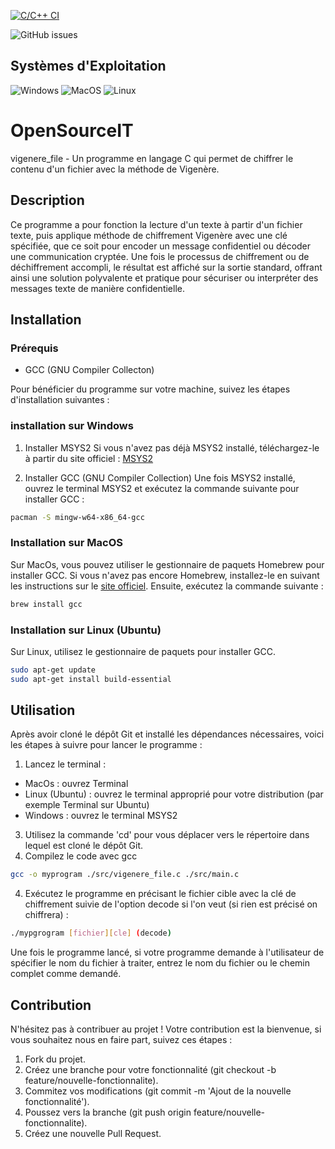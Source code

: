 [![C/C++ CI](https://github.com/Lucass307/OpenSourceIT/actions/workflows/c.yml/badge.svg)](https://github.com/Lucass307/OpenSourceIT/actions/workflows/c.yml)

![GitHub issues](https://img.shields.io/github/issues/Lucass307/OpenSourceIT)

## Systèmes d'Exploitation

![Windows](https://img.shields.io/badge/Windows-Supported-brightgreen)
![MacOS](https://img.shields.io/badge/MacOS-Supported-brightgreen)
![Linux](https://img.shields.io/badge/Linux-Supported-brightgreen)

# OpenSourceIT

vigenere_file - Un programme en langage C qui permet de chiffrer le contenu d'un fichier avec la méthode de Vigenère.

## Description

Ce programme a pour fonction la lecture d'un texte à partir d'un fichier texte, puis applique méthode de chiffrement Vigenère avec une clé spécifiée, que ce soit pour encoder un message confidentiel ou décoder une communication cryptée. Une fois le processus de chiffrement ou de déchiffrement accompli, le résultat est affiché sur la sortie standard, offrant ainsi une solution polyvalente et pratique pour sécuriser ou interpréter des messages texte de manière confidentielle.

## Installation 

### Prérequis
* GCC (GNU Compiler Collecton)

Pour bénéficier du programme sur votre machine, suivez les étapes d'installation suivantes :

### installation sur Windows
1. Installer MSYS2
Si vous n'avez pas déjà MSYS2 installé, téléchargez-le à partir du site officiel : [MSYS2](https://www.msys2.org/)

2. Installer GCC (GNU Compiler Collection)
Une fois MSYS2 installé, ouvrez le terminal MSYS2 et exécutez la commande suivante pour installer GCC :

```bash
pacman -S mingw-w64-x86_64-gcc
```

### Installation sur MacOS
Sur MacOs, vous pouvez utiliser le gestionnaire de paquets Homebrew pour installer GCC.
Si vous n'avez pas encore Homebrew, installez-le en suivant les instructions sur le [site officiel](https://brew.sh/). Ensuite, exécutez la commande suivante :

```bash
brew install gcc
```

### Installation sur Linux (Ubuntu)
Sur Linux, utilisez le gestionnaire de paquets pour installer GCC. 

```bash
sudo apt-get update
sudo apt-get install build-essential
```

## Utilisation

Après avoir cloné le dépôt Git et installé les dépendances nécessaires, voici les étapes à suivre pour lancer le programme : 
1. Lancez le terminal :
* MacOs : ouvrez Terminal
* Linux (Ubuntu) : ouvrez le terminal approprié pour votre distribution (par exemple Terminal sur Ubuntu)
* Windows : ouvrez le terminal MSYS2
3. Utilisez la commande 'cd' pour vous déplacer vers le répertoire dans lequel est cloné le dépôt Git.
4. Compilez le code avec gcc
```bash
gcc -o myprogram ./src/vigenere_file.c ./src/main.c
```
4. Exécutez le programme en précisant le fichier cible avec la clé de chiffrement suivie de l'option decode si l'on veut (si rien est précisé on chiffrera) :
```bash
./mypgrogram [fichier][cle] (decode)
```
Une fois le programme lancé, si votre programme demande à l'utilisateur de spécifier le nom du fichier à traiter, entrez le nom du fichier ou le chemin complet comme demandé.

## Contribution

N'hésitez pas à contribuer au projet !
Votre contribution est la bienvenue, si vous souhaitez nous en faire part, suivez ces étapes :

1. Fork du projet.
2. Créez une branche pour votre fonctionnalité (git checkout -b feature/nouvelle-fonctionnalite).
3. Commitez vos modifications (git commit -m 'Ajout de la nouvelle fonctionnalité').
4. Poussez vers la branche (git push origin feature/nouvelle-fonctionnalite).
5. Créez une nouvelle Pull Request.


